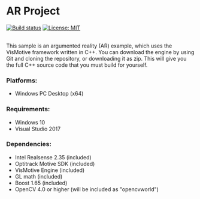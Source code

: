 # AR Project

[![Build status][s1]][av] [![License: MIT][s3]][li]

[s1]: https://ci.appveyor.com/api/projects/status/asw3s47t67951yhm?svg=true
[s3]: https://img.shields.io/badge/License-MIT-orange.svg

[av]: https://ci.appveyor.com/project/korfriend/ar-project
[li]: https://opensource.org/licenses/MIT

<br/>
This sample is an argumented reality (AR) example, which uses the VisMotive framework written in C++. 
You can download the engine by using Git and cloning the repository, or downloading it as zip. This will give you the full C++ source code that you must build for yourself. 

### Platforms:
- Windows PC Desktop (x64)

### Requirements:

- Windows 10
- Visual Studio 2017

### Dependencies:

- Intel Realsense 2.35 (included)
- Optitrack Motive SDK (included)
- VisMotive Engine (included)
- GL math (included)
- Boost 1.65 (included)
- OpenCV 4.0 or higher (will be included as "opencvworld")
